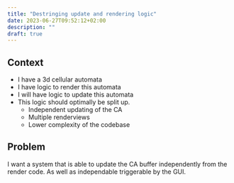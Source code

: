 ```yaml
---
title: "Destringing update and rendering logic"
date: 2023-06-27T09:52:12+02:00
description: ""
draft: true
---
```


## Context
- I have a 3d cellular automata
- I have logic to render this automata
- I will have logic to update this automata
- This logic should optimally be split up.
  - Independent updating of the CA
  - Multiple renderviews
  - Lower complexity of the codebase

## Problem
I want a system that is able to update the CA buffer independently from the render code. As well as independable triggerable by the GUI.

